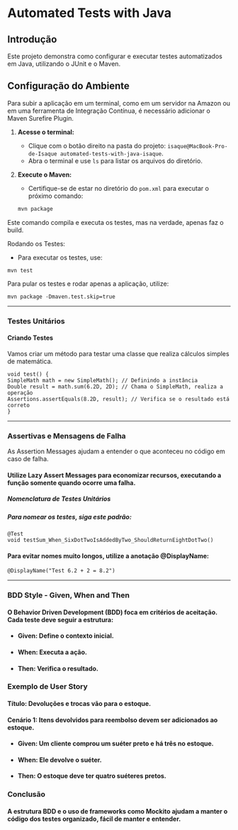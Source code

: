 # Automated Tests with Java

## Introdução

Este projeto demonstra como configurar e executar testes automatizados em Java, utilizando o JUnit e o Maven.

## Configuração do Ambiente

Para subir a aplicação em um terminal, como em um servidor na Amazon ou em uma ferramenta de Integração Contínua, é necessário adicionar o Maven Surefire Plugin.

1. **Acesse o terminal:**
    - Clique com o botão direito na pasta do projeto: `isaque@MacBook-Pro-de-Isaque automated-tests-with-java-isaque`.
    - Abra o terminal e use `ls` para listar os arquivos do diretório.

2. **Execute o Maven:**
    - Certifique-se de estar no diretório do `pom.xml` para executar o próximo comando:
   ```bash
   mvn package
Este comando compila e executa os testes, mas na verdade, apenas faz o build.

Rodando os Testes:
- Para executar os testes, use:
``` 
mvn test
```
Para pular os testes e rodar apenas a aplicação, utilize:
```
mvn package -Dmaven.test.skip=true
```
_______________________________________________________________________________________________________________________
### Testes Unitários
#### Criando Testes
Vamos criar um método para testar uma classe que realiza cálculos simples de matemática.

```@Test
void test() {
SimpleMath math = new SimpleMath(); // Definindo a instância
Double result = math.sum(6.2D, 2D); // Chama o SimpleMath, realiza a operação
Assertions.assertEquals(8.2D, result); // Verifica se o resultado está correto
}
```
_______________________________________________________________________________________________________________________
### Assertivas e Mensagens de Falha
As Assertion Messages ajudam a entender o que aconteceu no código em caso de falha. 
#### Utilize Lazy Assert Messages para economizar recursos, executando a função somente quando ocorre uma falha.

##### Nomenclatura de Testes Unitários
##### Para nomear os testes, siga este padrão:
```
@Test
void testSum_When_SixDotTwoIsAddedByTwo_ShouldReturnEightDotTwo() 
```
#### Para evitar nomes muito longos, utilize a anotação @DisplayName:
```
@DisplayName("Test 6.2 + 2 = 8.2")
```
_______________________________________________________________________________________________________________________
### BDD Style - Given, When and Then
#### O Behavior Driven Development (BDD) foca em critérios de aceitação. Cada teste deve seguir a estrutura:

- #### Given: Define o contexto inicial.
- #### When: Executa a ação.
- #### Then: Verifica o resultado.
### Exemplo de User Story
#### Título: Devoluções e trocas vão para o estoque.


#### Cenário 1: Itens devolvidos para reembolso devem ser adicionados ao estoque.

- #### Given: Um cliente comprou um suéter preto e há três no estoque.
- #### When: Ele devolve o suéter.
- #### Then: O estoque deve ter quatro suéteres pretos.

### Conclusão

#### A estrutura BDD e o uso de frameworks como Mockito ajudam a manter o código dos testes organizado, fácil de manter e entender.


